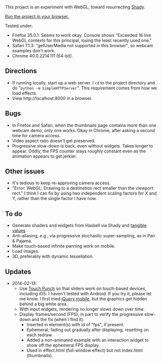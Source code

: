 This project is an experiment with WebGL, toward resurrecting [Shady](https://github.com/conal/shady-gen).

[Run the project in your browser.](http://conal.github.io/webgl-experiment-1/)

Tested under:

*   Firefox 35.0.1:
    Seems to work okay.
    Console shows "Exceeded 16 live WebGL contexts for this principal, losing the least recently used one."
*   Safari 7.1.3:
    "getUserMedia not supported in this browser", so webcam examples don't work.
*   Chrome 40.0.2214.111 (64-bit).

## Directions

*   If running locally, start up a web server.
    I `cd` to the project directory and do "`python -m SimpleHTTPServer`".
    This requirement comes from how we load effects.
*   View http://localhost:8000 in a browser.

## Bugs

*   In Firefox and Safari, when the thumbnails page contains more than one webcam demo, only one works.
    Okay in Chrome, after asking a second time for camera access.
*   Video aspect ratio doesn't get preserved.
*   Progressive slow-down is back, even without widgets.
    Takes longer to appear.
    Oddly, the FPS counter stays roughly constant even as the animation appears to get jerkier.

## Other issues

*   It's tedious to keep re-approving camera access.
*   "Error: WebGL: Drawing to a destination rect smaller than the viewport rect."
    I think I can fix by using two independent scaling factors for X and Y, rather than the single factor I have now.

## To do

*   Generate shaders and widgets from Haskell via Shady and [tangible values](http://www.haskell.org/haskellwiki/TV).
*   Anti-aliasing, e.g., via progressive stochastic super-sampling, as in Pan & Pajama.
*   Make touch-based infinite panning work on mobile.
*   Load images.
*   3D, preferably with dynamic tessellation.

## Updates

*   2014-02-13:
    *   Use [Touch Punch](http://touchpunch.furf.com/) so that sliders work on touch-based devices, including iOS.
        I haven't tested with Android.
        If you try it, please let me know.
        I first tried [jQuery mobile](http://jquerymobile.com/), but the graphics get hidden behind a big white area.
    *   With input widgets, rendering no longer slows down over time.
    *   Display frames/second (FPS), in part to verify the progressive slow-down and the fix (when I find it).
        *   Inserted in element(s) with id of "fps", if present.
        *   Ephemeral, fading out gradually after displaying, resetting on each redraw.
        *   Added a non-animated example with an interaction widget to show off the ephemeral FPS display.
        *   Used in effect.html (full-window effect) but not index.html (thumbnails).


